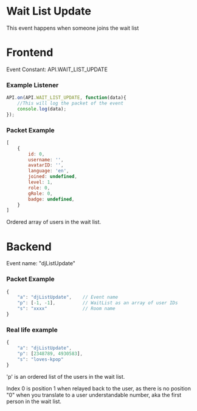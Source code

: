 # Wait List Update

This event happens when someone joins the wait list

# Frontend

Event Constant: API.WAIT_LIST_UPDATE

### Example Listener

```js
API.on(API.WAIT_LIST_UPDATE, function(data){
    //This will log the packet of the event
    console.log(data);
});
```

### Packet Example


```js
[
    {
        id: 0,
        username: '',
        avatarID: '',
        language: 'en',
        joined: undefined,
        level: 1,
        role: 0,
        gRole: 0,
        badge: undefined,
    }
]
```

Ordered array of users in the wait list.

# Backend

Event name: "djListUpdate"

### Packet Example

```js
{
    "a": "djListUpdate",    // Event name
    "p": [-1, -1],          // WaitList as an array of user IDs
    "s": "xxxx"             // Room name
}
```
### Real life example
```js
{
    "a": "djListUpdate",
    "p": [2348789, 4930583],
    "s": "loves-kpop"
}
```

'p' is an ordered list of the users in the wait list.

Index 0 is position 1 when relayed back to the user, as there is no position "0" when you translate to a user 
understandable number, aka the first person in the wait list.